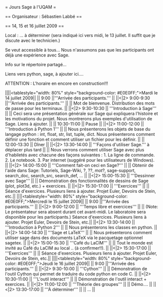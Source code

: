 = Jours Sage à l'UQAM =

== Organisateur : Sébastien Labbé ==

== 14, 15 et 16 juillet 2009 ==

Local : ... à déterminer (sera indiqué ici vers midi, le 13 juillet. Il suffit que je discute avec le technicien.)

Se veut accessible à tous...
Nous n'assumons pas que les participants ont déjà une expérience avec Sage.

Info sur le répertoire partagé...


Liens vers python, sage, à ajouter ici....


ATTENTION : L'horaire en encore en construction!!!

||||<tablestyle="width: 80%" style="background-color: #E0E0FF;">Mardi le 14 juillet 2009||
|| 9:00 ||'''Arrivée des participants.''' ||
||<|2> 9:00-9:30 ||'''Arrivée des participants.''' ||
|| Mot de bienvenue. Distribution des mots de passe pour les terminaux. ||
||<|2> 9:30-10:30 || '''Introduction à Sage''' ||
|| Ceci sera une présentation générale sur Sage qui expliquera l'histoire et les motivations du projet. Nous montrerons plus exemples d'utilisation de Sage. Liens à ajouter. ||
|| 10:30-11:00 || Pause ||
||<|2> 11:00-12:00 || '''Introduction à Python 1''' ||
|| Nous présenterons les objets de base du langage python : int, float, str, list, tuple, dict. Nous présenterons comment définir une fonction et comment utiliser un fichier pour les définir. ||
|| 12:00-13:30 || Dîner ||
||<|2> 13:30-14:00 || '''Façons d'utiliser Sage.''' à déplacer plus tard ||
|| Nous verrons comment utiliser Sage avec plus d'habiletés avec chacune des façons suivantes : 1. La ligne de commande. 2. Le notebook.  3. Par internet (suggéré pour les utilisateurs de Windows). ||
||<|2> 14:00-15:00 || '''Comment fait-on ceci en Sage?''' ||
|| Obtenir de l'aide dans Sage: Tutoriels, Sage-Wiki, ?, ??, *mot*?, sage-support, search_doc, search_src, search_def, ... ||
||<|2> 15:00-15:30 || '''Dessinner avec Sage''' ||
|| Démonstration des fonctionnalités de dessins de Sage (plot, plot3d, etc.) + exercices. ||
||<|2> 15:30-17:00 || '''Exercices''' ||
|| Séance d'exercices. Plusieurs liens à ajouter. Projet Euler, Devoirs de Stein, etc.||
||||<tablestyle="width: 80%" style="background-color: #E0E0FF;">Mercredi le 15 juillet 2009||
|| 9:00 ||'''Arrivée des participants.''' ||
||<|2> 9:00-12:00 || '''Temps libre et exercices''' ||
|| (Note: Le présentateur sera absent durant cet avant-midi. Le laboratoire sera disponible pour les participants.) Séance d'exercices. Plusieurs liens à ajouter. Projet Euler, Devoirs de Stein, etc.||
||<|2> 13:30-14:00 || '''Introduction à Python 2''' ||
|| Nous présenterons les classes en python. ||
||<|2> 14:00-14:30 || '''Sage et LaTeX''' ||
|| Nous présenterons comment utiliser sage dans des documents LaTeX via le pacquetage optionnel sagetex. ||
||<|2> 15:00-15:30 || '''Café du LaCIM''' ||
|| Tout le monde est invité au Café du LaCIM au local .. (à confirmer!!). ||
||<|2> 15:30-17:00 || '''Exercices''' ||
|| Séance d'exercices. Plusieurs liens à ajouter. Projet Euler, Devoirs de Stein, etc.||
||||<tablestyle="width: 80%" style="background-color: #E0E0FF;">Jeudi le 16 juillet 2009||
|| 9:00 ||'''Arrivée des participants.''' ||
||<|2> 9:30-10:00 || '''Cython''' ||
|| Démonstration de l'outil Cython qui permet de traduire du code python en code C. ||
||<|2> 10:30-11:00 || '''L'outil interact''' ||
|| Démonstration de l'outil interact + exercices. ||
||<|2> 11:00-12:00 || '''Théorie des groupes''' ||
|| Démo.... ||
||<|2> 13:30-17:00 || '''À déterminer''' ||
|| ... ||
